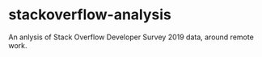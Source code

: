 # stackoverflow-analysis
An anlysis of Stack Overflow Developer Survey 2019 data, around remote work.
